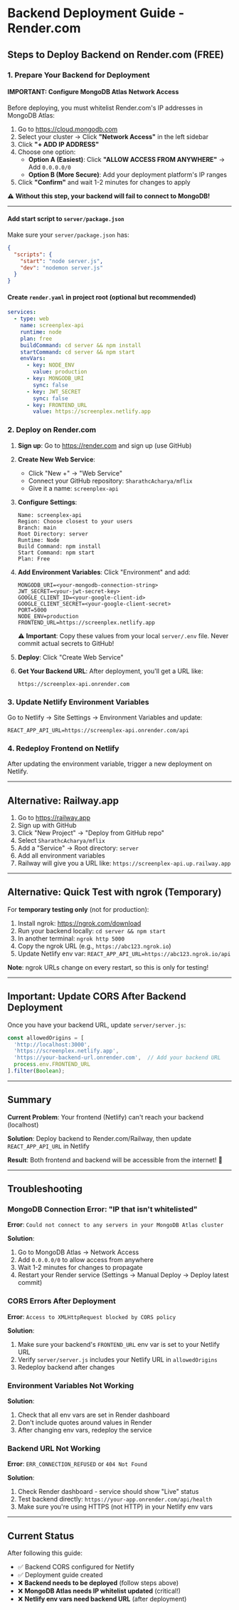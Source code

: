# Backend Deployment Guide - Render.com

## Steps to Deploy Backend on Render.com (FREE)

### 1. Prepare Your Backend for Deployment

#### **IMPORTANT: Configure MongoDB Atlas Network Access**

Before deploying, you must whitelist Render.com's IP addresses in MongoDB Atlas:

1. Go to https://cloud.mongodb.com
2. Select your cluster → Click **"Network Access"** in the left sidebar
3. Click **"+ ADD IP ADDRESS"**
4. Choose one option:
   - **Option A (Easiest)**: Click **"ALLOW ACCESS FROM ANYWHERE"** → Add `0.0.0.0/0`
   - **Option B (More Secure)**: Add your deployment platform's IP ranges
5. Click **"Confirm"** and wait 1-2 minutes for changes to apply

⚠️ **Without this step, your backend will fail to connect to MongoDB!**

---

#### Add start script to `server/package.json`
Make sure your `server/package.json` has:
```json
{
  "scripts": {
    "start": "node server.js",
    "dev": "nodemon server.js"
  }
}
```

#### Create `render.yaml` in project root (optional but recommended)
```yaml
services:
  - type: web
    name: screenplex-api
    runtime: node
    plan: free
    buildCommand: cd server && npm install
    startCommand: cd server && npm start
    envVars:
      - key: NODE_ENV
        value: production
      - key: MONGODB_URI
        sync: false
      - key: JWT_SECRET
        sync: false
      - key: FRONTEND_URL
        value: https://screenplex.netlify.app
```

### 2. Deploy on Render.com

1. **Sign up**: Go to https://render.com and sign up (use GitHub)

2. **Create New Web Service**:
   - Click "New +" → "Web Service"
   - Connect your GitHub repository: `SharathcAcharya/mflix`
   - Give it a name: `screenplex-api`

3. **Configure Settings**:
   ```
   Name: screenplex-api
   Region: Choose closest to your users
   Branch: main
   Root Directory: server
   Runtime: Node
   Build Command: npm install
   Start Command: npm start
   Plan: Free
   ```

4. **Add Environment Variables**:
   Click "Environment" and add:
   ```
   MONGODB_URI=<your-mongodb-connection-string>
   JWT_SECRET=<your-jwt-secret-key>
   GOOGLE_CLIENT_ID=<your-google-client-id>
   GOOGLE_CLIENT_SECRET=<your-google-client-secret>
   PORT=5000
   NODE_ENV=production
   FRONTEND_URL=https://screenplex.netlify.app
   ```
   
   ⚠️ **Important**: Copy these values from your local `server/.env` file. Never commit actual secrets to GitHub!

5. **Deploy**: Click "Create Web Service"

6. **Get Your Backend URL**: After deployment, you'll get a URL like:
   ```
   https://screenplex-api.onrender.com
   ```

### 3. Update Netlify Environment Variables

Go to Netlify → Site Settings → Environment Variables and update:

```
REACT_APP_API_URL=https://screenplex-api.onrender.com/api
```

### 4. Redeploy Frontend on Netlify

After updating the environment variable, trigger a new deployment on Netlify.

---

## Alternative: Railway.app

1. Go to https://railway.app
2. Sign up with GitHub
3. Click "New Project" → "Deploy from GitHub repo"
4. Select `SharathcAcharya/mflix`
5. Add a "Service" → Root directory: `server`
6. Add all environment variables
7. Railway will give you a URL like: `https://screenplex-api.up.railway.app`

---

## Alternative: Quick Test with ngrok (Temporary)

For **temporary testing only** (not for production):

1. Install ngrok: https://ngrok.com/download
2. Run your backend locally: `cd server && npm start`
3. In another terminal: `ngrok http 5000`
4. Copy the ngrok URL (e.g., `https://abc123.ngrok.io`)
5. Update Netlify env var: `REACT_APP_API_URL=https://abc123.ngrok.io/api`

**Note**: ngrok URLs change on every restart, so this is only for testing!

---

## Important: Update CORS After Backend Deployment

Once you have your backend URL, update `server/server.js`:

```javascript
const allowedOrigins = [
  'http://localhost:3000',
  'https://screenplex.netlify.app',
  'https://your-backend-url.onrender.com',  // Add your backend URL
  process.env.FRONTEND_URL
].filter(Boolean);
```

---

## Summary

**Current Problem**: Your frontend (Netlify) can't reach your backend (localhost)

**Solution**: Deploy backend to Render.com/Railway, then update `REACT_APP_API_URL` in Netlify

**Result**: Both frontend and backend will be accessible from the internet! 🚀

---

## Troubleshooting

### MongoDB Connection Error: "IP that isn't whitelisted"

**Error**: `Could not connect to any servers in your MongoDB Atlas cluster`

**Solution**:
1. Go to MongoDB Atlas → Network Access
2. Add `0.0.0.0/0` to allow access from anywhere
3. Wait 1-2 minutes for changes to propagate
4. Restart your Render service (Settings → Manual Deploy → Deploy latest commit)

### CORS Errors After Deployment

**Error**: `Access to XMLHttpRequest blocked by CORS policy`

**Solution**:
1. Make sure your backend's `FRONTEND_URL` env var is set to your Netlify URL
2. Verify `server/server.js` includes your Netlify URL in `allowedOrigins`
3. Redeploy backend after changes

### Environment Variables Not Working

**Solution**:
1. Check that all env vars are set in Render dashboard
2. Don't include quotes around values in Render
3. After changing env vars, redeploy the service

### Backend URL Not Working

**Error**: `ERR_CONNECTION_REFUSED` or `404 Not Found`

**Solution**:
1. Check Render dashboard - service should show "Live" status
2. Test backend directly: `https://your-app.onrender.com/api/health`
3. Make sure you're using HTTPS (not HTTP) in your Netlify env vars

---

## Current Status

After following this guide:
- ✅ Backend CORS configured for Netlify
- ✅ Deployment guide created
- ❌ **Backend needs to be deployed** (follow steps above)
- ❌ **MongoDB Atlas needs IP whitelist updated** (critical!)
- ❌ **Netlify env vars need backend URL** (after deployment)

